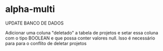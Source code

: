 # alpha-multi

UPDATE BANCO DE DADOS

Adicionar uma coluna "deletado" a tabela de projetos e setar essa coluna com o tipo BOOLEAN e que possa conter valores null.
Isso é necessário para para o conflito de deletar projetos
